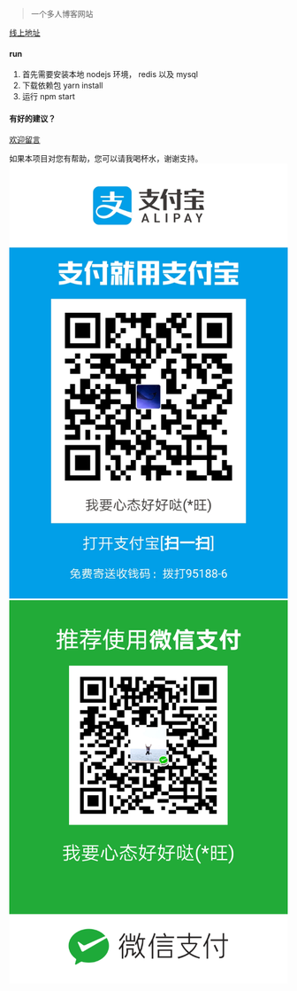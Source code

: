 > 一个多人博客网站

[线上地址](http://129.204.39.6/)

#### run

1. 首先需要安装本地 nodejs 环境， redis 以及 mysql
2. 下载依赖包 yarn install
3. 运行 npm start

#### 有好的建议？

[欢迎留言](http://129.204.39.6/message/leave)

如果本项目对您有帮助，您可以请我喝杯水，谢谢支持。
![支付宝](https://github.com/wwervin72/weshier/blob/master/public/image/alipay.jpg?raw=true)
![微信](https://github.com/wwervin72/weshier/blob/master/public/image/wechatpay.png?raw=true)

